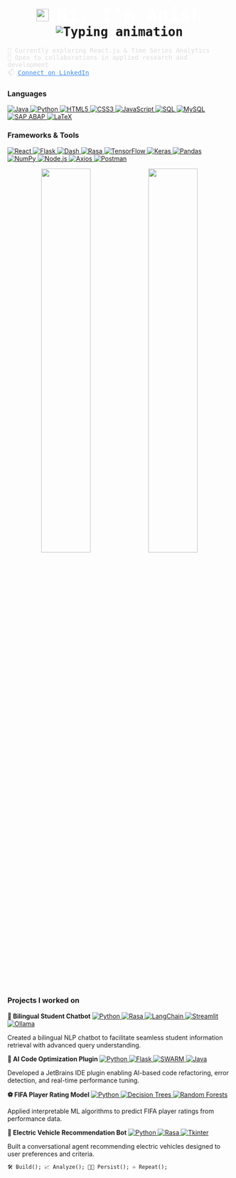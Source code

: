 <h1 align="center" style="font-family: 'JetBrains Mono', monospace;">
  <img src="https://media.giphy.com/media/hvRJCLFzcasrR4ia7z/giphy.gif" width="28" style="vertical-align: middle;" />
  <span style="vertical-align: middle; font-size: 42px; color: white;">Hi, I'm Anish</span>
  <p align="center" style="margin: 0; padding: 0; line-height: 1;">
    <img src="https://readme-typing-svg.herokuapp.com?font=JetBrains+Mono&size=16&pause=1000&color=3F8CFF&center=true&vCenter=true&width=430&lines=AI/ML+%7C+Data+Science+%7C+Software+Development;" alt="Typing animation" />
  </p>
</h1>
<p align="left" style="font-family: 'JetBrains Mono', monospace; font-size: 14px; color: #ddd;">
  🌱 Currently exploring React.js & Time Series Analytics<br>
  🤝 Open to collaborations in applied research and development<br>
  📫 <a href="https://www.linkedin.com/in/anish-biswas-b08077200/" style="color: #3F8CFF;">Connect on LinkedIn</a>
</p>

<h3>Languages</h3>
<p>
  <a href="https://www.java.com" target="_blank" rel="noopener noreferrer">
    <img src="https://img.shields.io/badge/Java-ED8B00?style=flat&logo=java&logoColor=white" alt="Java" />
  </a> 
  <a href="https://www.python.org" target="_blank" rel="noopener noreferrer">
    <img src="https://img.shields.io/badge/Python-3776AB?style=flat&logo=python&logoColor=white" alt="Python" />
  </a> 
  <a href="https://developer.mozilla.org/en-US/docs/Web/HTML" target="_blank" rel="noopener noreferrer">
    <img src="https://img.shields.io/badge/HTML5-E34F26?style=flat&logo=html5&logoColor=white" alt="HTML5" />
  </a> 
  <a href="https://developer.mozilla.org/en-US/docs/Web/CSS" target="_blank" rel="noopener noreferrer">
    <img src="https://img.shields.io/badge/CSS3-1572B6?style=flat&logo=css3&logoColor=white" alt="CSS3" />
  </a>
   <a href="https://developer.mozilla.org/en-US/docs/Web/JavaScript" target="_blank" rel="noopener noreferrer">
    <img src="https://img.shields.io/badge/JavaScript-F7DF1E?style=flat&logo=javascript&logoColor=black" alt="JavaScript" />
  </a> 
  <a href="https://www.postgresql.org" target="_blank" rel="noopener noreferrer">
    <img src="https://img.shields.io/badge/SQL-4479A1?style=flat&logo=postgresql&logoColor=white" alt="SQL" />
  </a> 
  <a href="https://www.mysql.com" target="_blank" rel="noopener noreferrer">
    <img src="https://img.shields.io/badge/MySQL-4479A1?style=flat&logo=mysql&logoColor=white" alt="MySQL" />
  </a> 
 <a href="https://training.sap.com/content/abap-programming-training" target="_blank" rel="noopener noreferrer">
  <img src="https://img.shields.io/badge/SAP%20ABAP-0FAAFF?style=flat&logo=sap&logoColor=white" alt="SAP ABAP" />
  </a> 
  <a href="https://www.latex-project.org" target="_blank" rel="noopener noreferrer">
    <img src="https://img.shields.io/badge/LaTeX-008080?style=flat&logo=latex&logoColor=white" alt="LaTeX" />
  </a>
</p>

<h3>Frameworks & Tools</h3>
<p>
  <a href="https://reactjs.org" target="_blank" rel="noopener noreferrer">
    <img src="https://img.shields.io/badge/React-61DAFB?style=flat&logo=react&logoColor=black" alt="React" />
  </a> 
  <a href="https://flask.palletsprojects.com" target="_blank" rel="noopener noreferrer">
    <img src="https://img.shields.io/badge/Flask-000000?style=flat&logo=flask&logoColor=white" alt="Flask" />
  </a> 
  <a href="https://plotly.com/dash" target="_blank" rel="noopener noreferrer">
    <img src="https://img.shields.io/badge/Dash-0175C2?style=flat&logo=plotly&logoColor=white" alt="Dash" />
  </a> 
  <a href="https://rasa.com" target="_blank" rel="noopener noreferrer">
    <img src="https://img.shields.io/badge/Rasa-5B4699?style=flat&logo=rasa&logoColor=white" alt="Rasa" />
  </a> 
  <a href="https://www.tensorflow.org" target="_blank" rel="noopener noreferrer">
    <img src="https://img.shields.io/badge/TensorFlow-FF6F00?style=flat&logo=tensorflow&logoColor=white" alt="TensorFlow" />
  </a> 
  <a href="https://keras.io" target="_blank" rel="noopener noreferrer">
    <img src="https://img.shields.io/badge/Keras-D00000?style=flat&logo=keras&logoColor=white" alt="Keras" />
  </a> 
  <a href="https://pandas.pydata.org" target="_blank" rel="noopener noreferrer">
    <img src="https://img.shields.io/badge/Pandas-150458?style=flat&logo=pandas&logoColor=white" alt="Pandas" />
  </a> 
  <a href="https://numpy.org" target="_blank" rel="noopener noreferrer">
    <img src="https://img.shields.io/badge/NumPy-013243?style=flat&logo=numpy&logoColor=white" alt="NumPy" />
  </a> 
  <a href="https://nodejs.org" target="_blank" rel="noopener noreferrer">
    <img src="https://img.shields.io/badge/Node.js-339933?style=flat&logo=node.js&logoColor=white" alt="Node.js" />
  </a> 
  <a href="https://axios-http.com" target="_blank" rel="noopener noreferrer">
    <img src="https://img.shields.io/badge/Axios-5A29E4?style=flat&logo=axios&logoColor=white" alt="Axios" />
  </a> 
  <a href="https://www.postman.com" target="_blank" rel="noopener noreferrer">
    <img src="https://img.shields.io/badge/Postman-FF6C37?style=flat&logo=postman&logoColor=white" alt="Postman" />
  </a>
</p>


<p align="center">
  <img src="https://github-readme-stats.vercel.app/api?username=anish-dev21&show_icons=true&theme=tokyonight&hide_title=true&include_all_commits=true&count_private=true" width="47%" />
  <img src="https://github-readme-stats.vercel.app/api/top-langs/?username=anish-dev21&layout=compact&theme=tokyonight&langs_count=8" width="47%" />
</p>

<h3 style="font-weight: bold;">Projects I worked on</h3>

<p><strong>🤖 Bilingual Student Chatbot</strong> 
  <a href="https://www.python.org" target="_blank" rel="noopener noreferrer">
    <img src="https://img.shields.io/badge/Python-3776AB?style=flat&logo=python&logoColor=white" alt="Python" />
  </a>
  <a href="https://rasa.com" target="_blank" rel="noopener noreferrer">
    <img src="https://img.shields.io/badge/Rasa-5B4699?style=flat&logo=rasa&logoColor=white" alt="Rasa" />
  </a>
  <a href="https://python.langchain.com/en/latest/" target="_blank" rel="noopener noreferrer">
    <img src="https://img.shields.io/badge/LangChain-000000?style=flat&logo=langchain&logoColor=white" alt="LangChain" />
  </a>
  <a href="https://streamlit.io" target="_blank" rel="noopener noreferrer">
    <img src="https://img.shields.io/badge/Streamlit-FE4E30?style=flat&logo=streamlit&logoColor=white" alt="Streamlit" />
  </a>
  <a href="https://ollama.com" target="_blank" rel="noopener noreferrer">
    <img src="https://img.shields.io/badge/Ollama-2D9CDB?style=flat" alt="Ollama" />
  </a>
</p>
<p>Created a bilingual NLP chatbot to facilitate seamless student information retrieval with advanced query understanding.</p>

<p><strong>🧠 AI Code Optimization Plugin</strong> 
  <a href="https://www.python.org" target="_blank" rel="noopener noreferrer">
    <img src="https://img.shields.io/badge/Python-3776AB?style=flat&logo=python&logoColor=white" alt="Python" />
  </a>
  <a href="https://flask.palletsprojects.com" target="_blank" rel="noopener noreferrer">
    <img src="https://img.shields.io/badge/Flask-000000?style=flat&logo=flask&logoColor=white" alt="Flask" />
  </a>
  <a href="https://swarm.org" target="_blank" rel="noopener noreferrer">
    <img src="https://img.shields.io/badge/SWARM-FF6F00?style=flat" alt="SWARM" />
  </a>
  <a href="https://www.java.com" target="_blank" rel="noopener noreferrer">
    <img src="https://img.shields.io/badge/Java-ED8B00?style=flat&logo=java&logoColor=white" alt="Java" />
  </a>
</p>
<p>Developed a JetBrains IDE plugin enabling AI-based code refactoring, error detection, and real-time performance tuning.</p>

<p><strong>⚽ FIFA Player Rating Model</strong> 
  <a href="https://www.python.org" target="_blank" rel="noopener noreferrer">
    <img src="https://img.shields.io/badge/Python-3776AB?style=flat&logo=python&logoColor=white" alt="Python" />
  </a>
  <a href="https://en.wikipedia.org/wiki/Decision_tree_learning" target="_blank" rel="noopener noreferrer">
    <img src="https://img.shields.io/badge/Decision_Trees-4CAF50?style=flat" alt="Decision Trees" />
  </a>
  <a href="https://en.wikipedia.org/wiki/Random_forest" target="_blank" rel="noopener noreferrer">
    <img src="https://img.shields.io/badge/Random_Forests-388E3C?style=flat" alt="Random Forests" />
  </a>
</p>
<p>Applied interpretable ML algorithms to predict FIFA player ratings from performance data.</p>

<p><strong>🔋 Electric Vehicle Recommendation Bot</strong>  
  <a href="https://www.python.org" target="_blank" rel="noopener noreferrer">
    <img src="https://img.shields.io/badge/Python-3776AB?style=flat&logo=python&logoColor=white" alt="Python" />
  </a>
  <a href="https://rasa.com" target="_blank" rel="noopener noreferrer">
    <img src="https://img.shields.io/badge/Rasa-5B4699?style=flat&logo=rasa&logoColor=white" alt="Rasa" />
  </a>
  <a href="https://wiki.python.org/moin/TkInter" target="_blank" rel="noopener noreferrer">
    <img src="https://img.shields.io/badge/Tkinter-FF6F00?style=flat" alt="Tkinter" />
  </a>
</p>
<p>Built a conversational agent recommending electric vehicles designed to user preferences and criteria.</p>


```html
🛠️ Build(); 📈 Analyze(); 👨‍💻 Persist(); ♾️ Repeat();
```



